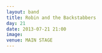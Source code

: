 ```yaml
---
layout: band
title: Robin and the Backstabbers
day: 21
date: 2013-07-21 21:00
image: 
venue: MAIN STAGE
---
```



